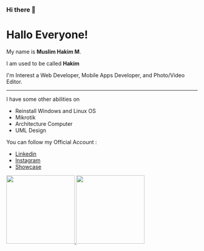 ### Hi there 👋

<!--
**MuslimHakimM/MuslimHakimM** is a ✨ _special_ ✨ repository because its `README.md` (this file) appears on your GitHub profile.

Here are some ideas to get you started:

- 🔭 I’m currently working on ...
- 🌱 I’m currently learning ...
- 👯 I’m looking to collaborate on ...
- 🤔 I’m looking for help with ...
- 💬 Ask me about ...
- 📫 How to reach me: ...
- 😄 Pronouns: ...
- ⚡ Fun fact: ...
-->
# Hallo Everyone! 

My name is  **Muslim Hakim M**.

I am used to be called **Hakim**

I'm Interest a Web Developer, Mobile Apps Developer, and Photo/Video Editor.

---

I have some other abilities on 

- Reinstall Windows and Linux OS
- Mikrotik
- Architecture Computer
- UML Design

You can follow my Official Account :
- [Linkedin](https://www.linkedin.com/in/muslim-hakim-6426b523a/)
- [Instagram](https://www.instagram.com/_mhakimm__/)
- [Showcase](https://www.showwcase.com/muslimhakimm)

<p align="left">
<a href="https://github.com/MuslimHakimM">
  <img height="180em" src="https://github-readme-stats-eight-theta.vercel.app/api?username=MuslimHakimM&show_icons=true&theme=algolia&include_all_commits=true&count_private=true"/>
  <img height="180em" src="https://github-readme-stats-eight-theta.vercel.app/api/top-langs/?username=MuslimHakimM&layout=compact&langs_count=8&theme=algolia"/>
</a>
</p>
